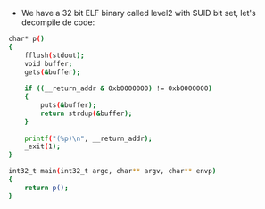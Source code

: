 - We have a 32 bit ELF binary called level2 with SUID bit set, let's decompile de code:

```bash
char* p()
{
    fflush(stdout);
    void buffer;
    gets(&buffer);
    
    if ((__return_addr & 0xb0000000) != 0xb0000000)
    {
        puts(&buffer);
        return strdup(&buffer);
    }
    
    printf("(%p)\n", __return_addr);
    _exit(1);
}

int32_t main(int32_t argc, char** argv, char** envp)
{
    return p();
}

```

